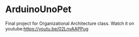 # ArduinoUnoPet
Final project for Organizational Architecture class. 
Watch it on youtube:https://youtu.be/02LnvAAPPug 
